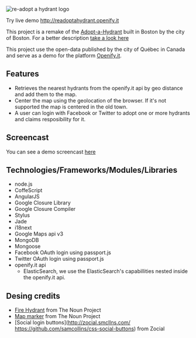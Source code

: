 ![re-adopt a hydrant logo](https://raw.github.com/openifyit/re-adopt-a-hydrant/master/public/images/logo.png "re-adopt a hydrant")

Try live demo http://readoptahydrant.openify.it

This project is a remake of the [Adopt-a-Hydrant](http://example.com/) built in Boston by the city of Boston. For a better description [take a look here](http://commons.codeforamerica.org/apps/adopt-hydrant "Adopt-a-Hydrant description")

This project use the open-data published by the city of Québec in Canada and serve as a demo for the platform [Openify.it](http://www.openify.it).

## Features
+ Retrieves the nearest hydrants from the openify.it api by geo distance and add them to the map.
+ Center the map using the geolocation of the browser. If it's not supported the map is centered in the old town.
+ A user can login with Facebook or Twitter to adopt one or more hydrants and claims resposibility for it.

## Screencast
You can see a demo screencast [here](http://frxpoulin.wistia.com/medias/urbgoa1x7w)

## Technologies/Frameworks/Modules/Libraries
+ node.js
+ CoffeScript
+ AngularJS
+ Google Closure Library
+ Google Closure Compiler
+ Stylus
+ Jade
+ i18next
+ Google Maps api v3
+ MongoDB
+ Mongoose
+ Facebook OAuth login using passport.js
+ Twitter OAuth login using passport.js
+ openify.it api
    + ElasticSearch, we use the ElasticSearch's capabillities nested inside the openify.it api.

## Desing credits
+ [Fire Hydrant](http://thenounproject.com/noun/fire-hydrant/#icon-No508) from The Noun Project
+ [Map marker](http://thenounproject.com/noun/map-marker/#icon-No5552) from The Noun Project
+ [Social login buttons](http://zocial.smcllns.com/ https://github.com/samcollins/css-social-buttons) from Zocial
